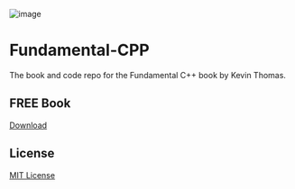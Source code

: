 ![image](https://raw.githubusercontent.com/mytechnotalent/Fundamental-CPP/main/Fundamental%20C%2B%2B.png)

# Fundamental-CPP
The book and code repo for the Fundamental C++ book by Kevin Thomas.

## FREE Book
[Download](https://github.com/mytechnotalent/Fundamental-CPP/blob/main/Fundamental%20C%2B%2B%20(0x0001%20alpha).pdf)

## License
[MIT License](https://github.com/mytechnotalent/Fundamental-CPP/blob/main/LICENSE)
